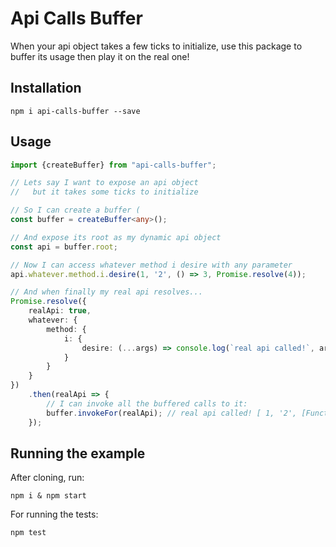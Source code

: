 # Api Calls Buffer
When your api object takes a few ticks to initialize, use this package to buffer its usage then play it on the real one!

## Installation
```
npm i api-calls-buffer --save
```

## Usage
```typescript
import {createBuffer} from "api-calls-buffer";

// Lets say I want to expose an api object
//   but it takes some ticks to initialize

// So I can create a buffer (
const buffer = createBuffer<any>();

// And expose its root as my dynamic api object
const api = buffer.root;

// Now I can access whatever method i desire with any parameter
api.whatever.method.i.desire(1, '2', () => 3, Promise.resolve(4));

// And when finally my real api resolves...
Promise.resolve({
    realApi: true,
    whatever: {
        method: {
            i: {
                desire: (...args) => console.log(`real api called!`, args)
            }
        }
    }
})
    .then(realApi => {
        // I can invoke all the buffered calls to it:
        buffer.invokeFor(realApi); // real api called! [ 1, '2', [Function], Promise { 4 } ]
    });
```

## Running the example
After cloning, run:
```
npm i & npm start
```

For running the tests:
```
npm test
```
